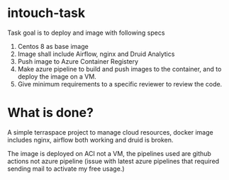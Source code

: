 # intouch-task

Task goal is to deploy and image with following specs

1. Centos 8 as base image
2. Image shall include Airflow, nginx and Druid Analytics
3. Push image to Azure Container Registery
4. Make azure pipeline to build and push images to the container, and to deploy the image on a VM.
5. Give minimum requirements to a specific reviewer to review the code.

# What is done?

A simple terraspace project to manage cloud resources, docker image includes nginx, airflow both working and druid is broken.

The image is deployed on ACI not a VM, the pipelines used are github actions not azure pipeline (issue with latest azure pipelines that required sending mail to activate my free usage.)
